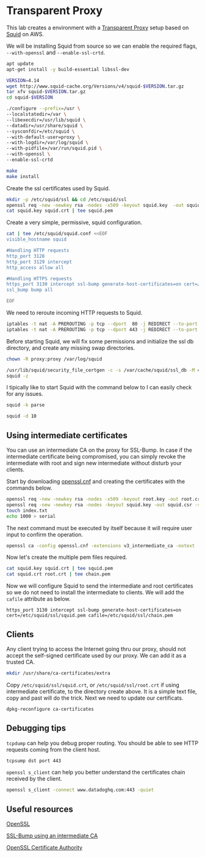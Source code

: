 # Transparent Proxy

This lab creates a environment with a [Transparent Proxy](https://en.wikipedia.org/wiki/Proxy_server#Transparent_proxy) setup based on [Squid](http://www.squid-cache.org/) on AWS.

We will be installing Squid from source so we can enable the required flags, `--with-openssl` and `--enable-ssl-crtd`.

```sh
apt update
apt-get install -y build-essential libssl-dev

VERSION=4.14
wget http://www.squid-cache.org/Versions/v4/squid-$VERSION.tar.gz
tar xfv squid-$VERSION.tar.gz
cd squid-$VERSION

./configure --prefix=/usr \
--localstatedir=/var \
--libexecdir=/usr/lib/squid \
--datadir=/usr/share/squid \
--sysconfdir=/etc/squid \
--with-default-user=proxy \
--with-logdir=/var/log/squid \
--with-pidfile=/var/run/squid.pid \
--with-openssl \
--enable-ssl-crtd

make
make install
```

Create the ssl certificates used by Squid.

```sh
mkdir -p /etc/squid/ssl && cd /etc/squid/ssl
openssl req -new -newkey rsa -nodes -x509 -keyout squid.key  -out squid.crt -subj "/O=squid/CN=Squid CA"
cat squid.key squid.crt | tee squid.pem
```

Create a very simple, permissive, squid configuration.

```sh
cat | tee /etc/squid/squid.conf <<EOF
visible_hostname squid

#Handling HTTP requests
http_port 3128
http_port 3129 intercept
http_access allow all

#Handling HTTPS requests
https_port 3130 intercept ssl-bump generate-host-certificates=on cert=/etc/squid/ssl/squid.pem 
ssl_bump bump all

EOF
```

We need to reroute incoming HTTP requests to Squid.

```sh
iptables -t nat -A PREROUTING -p tcp --dport  80 -j REDIRECT --to-port 3129
iptables -t nat -A PREROUTING -p tcp --dport 443 -j REDIRECT --to-port 3130
```

Before starting Squid, we will fix some permissions and initialize the ssl db directory, and create any missing swap directories.

```sh
chown -R proxy:proxy /var/log/squid

/usr/lib/squid/security_file_certgen -c -s /var/cache/squid/ssl_db -M 4MB
squid -z
```

I tipically like to start Squid with the command below to I can easily check for any issues.

```sh
squid -k parse

squid -d 10
```

## Using intermediate certificates

You can use an intermediate CA on the proxy for SSL-Bump. In case if the intermediate certificate being compromised, you can simply revoke the intermediate with root and sign new intermediate without disturb your clients.

Start by downloading [openssl.cnf](openssl.cnf) and creating the certificates with the commands below.

```bash
openssl req -new -newkey rsa -nodes -x509 -keyout root.key -out root.crt -subj "/O=squid/CN=Squid Global Root CA"
openssl req -new -newkey rsa -nodes -keyout squid.key -out squid.csr -subj "/O=squid/CN=Squid Intermediate CA"
touch index.txt
echo 1000 > serial
```

The next command must be executed by itself because it will require user input to confirm the operation.

```bash
openssl ca -config openssl.cnf -extensions v3_intermediate_ca -notext -md sha256 -in squid.csr -out squid.crt
```

Now let's create the multiple pem files required.

```bash
cat squid.key squid.crt | tee squid.pem
cat squid.crt root.crt | tee chain.pem
```

Now we will configure Squid to send the intermediate and root certificates so we do not need to install the intermediate to clients. We will add the `cafile` attribute as below.

```squid
https_port 3130 intercept ssl-bump generate-host-certificates=on cert=/etc/squid/ssl/squid.pem cafile=/etc/squid/ssl/chain.pem
```

## Clients

Any client trying to access the Internet going thru our proxy, should not accept the self-signed certificate used by our proxy. We can add it as a trusted CA.

```sh
mkdir /usr/share/ca-certificates/extra
```

Copy `/etc/squid/ssl/squid.crt`, or `/etc/squid/ssl/root.crt` if using intermediate certificate, to the directory create above. It is a simple text file, copy and past will do the trick. Next we need to update our certificats.

```sh
dpkg-reconfigure ca-certificates
```

## Debugging tips

`tcpdump` can help you debug proper routing.  You should be able to see HTTP requests coming from the client host.

```sh
tcpsump dst port 443
```

`openssl s_client` can help you better understand the certificates chain received by the client.

```sh
openssl s_client -connect www.datadoghq.com:443 -quiet
```

## Useful resources

[OpenSSL](https://www.openssl.org/)

[SSL-Bump using an intermediate CA](https://wiki.squid-cache.org/ConfigExamples/Intercept/SslBumpWithIntermediateCA)

[OpenSSL Certificate Authority](https://jamielinux.com/docs/openssl-certificate-authority/index.html)
